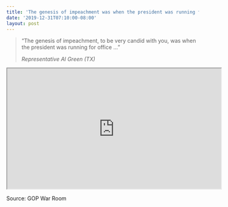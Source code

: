 ```yaml
---
title: 'The genesis of impeachment was when the president was running for office'
date: '2019-12-31T07:10:00-08:00'
layout: post
---
```


> “The genesis of impeachment, to be very candid with you, was when the president was running for office …”
>
> <cite>Representative Al Green (TX)</cite>

<iframe width="560" height="315" src="https://www.youtube.com/embed/Bk7gQfwquAM" title="The genesis of impeachment was when the president was running for office"></iframe>

Source: GOP War Room
